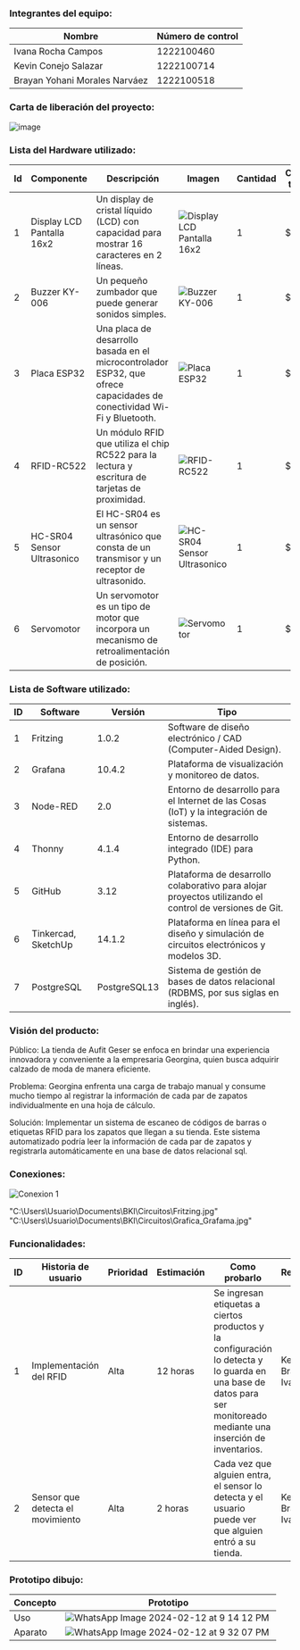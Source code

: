 

### Integrantes del equipo:
| Nombre                    | Número de control |
|---------------------------|---------------------------|
| Ivana Rocha Campos        | 1222100460                |
| Kevin Conejo Salazar      | 1222100714                |
| Brayan Yohani Morales Narváez | 1222100518            |

### Carta de liberación del proyecto:
![image](https://github.com/IvanaRocha/BKI/assets/135056237/1fbebe16-5561-4995-aa35-4f05f84b86f4)

### Lista del Hardware utilizado:

| Id | Componente                | Descripción                                                                                   | Imagen | Cantidad | Costo total |
|----|---------------------------|-----------------------------------------------------------------------------------------------|--------|----------|-------------|
| 1  | Display LCD Pantalla 16x2 | Un display de cristal líquido (LCD) con capacidad para mostrar 16 caracteres en 2 líneas.   | ![Display LCD Pantalla 16x2](https://github.com/IvanaRocha/BKI/assets/146135319/f5c183ba-8610-42db-be3b-d5d0c8820e49) | 1        | $50         |
| 2  | Buzzer KY-006             | Un pequeño zumbador que puede generar sonidos simples.                                       | ![Buzzer KY-006](https://github.com/IvanaRocha/BKI/assets/146135319/faba01e3-3def-4461-b62d-2f311f203af4) | 1        | $40     |
| 3  | Placa ESP32               | Una placa de desarrollo basada en el microcontrolador ESP32, que ofrece capacidades de conectividad Wi-Fi y Bluetooth.| ![Placa ESP32](https://github.com/IvanaRocha/BKI/assets/146135319/89069f67-27e2-4fdc-9318-fc14d64adab4) | 1 | $280   |
| 4  | RFID-RC522                | Un módulo RFID que utiliza el chip RC522 para la lectura y escritura de tarjetas de proximidad.| ![RFID-RC522](https://github.com/IvanaRocha/BKI/assets/146135319/d5b05b70-3f76-42f2-bb6d-fd9429632624) | 1     | $60    |
| 5  | HC-SR04 Sensor Ultrasonico| El HC-SR04 es un sensor ultrasónico que consta de un transmisor y un receptor de ultrasonido.| ![HC-SR04 Sensor Ultrasonico](https://github.com/IvanaRocha/BKI/assets/146135319/a1fe9111-ead2-452f-b3d1-d51312f3f0f8) | 1  | $64    |
| 6  | Servomotor                | Un servomotor es un tipo de motor que incorpora un mecanismo de retroalimentación de posición.| ![Servomotor](https://github.com/IvanaRocha/BKI/assets/146135319/c67740c9-84de-4cf9-9b4f-25bf107c7b66) | 1      | $130        |




### Lista de Software utilizado:

| ID | Software  | Versión | Tipo                                                                               |
|----|-----------|---------|------------------------------------------------------------------------------------|
| 1  | Fritzing  | 1.0.2   | Software de diseño electrónico / CAD (Computer-Aided Design).                      |
| 2  | Grafana   | 10.4.2  | Plataforma de visualización y monitoreo de datos.                                   |
| 3  | Node-RED  | 2.0     | Entorno de desarrollo para el Internet de las Cosas (IoT) y la integración de sistemas.|
| 4  | Thonny    | 4.1.4   | Entorno de desarrollo integrado (IDE) para Python.                                   |
| 5  | GitHub    | 3.12    | Plataforma de desarrollo colaborativo para alojar proyectos utilizando el control de versiones de Git. |
| 6  | Tinkercad, SketchUp | 14.1.2 | Plataforma en línea para el diseño y simulación de circuitos electrónicos y modelos 3D. |
| 7  | PostgreSQL| PostgreSQL13 | Sistema de gestión de bases de datos relacional (RDBMS, por sus siglas en inglés). |

### Visión del producto:

Público:
La tienda de Aufit Geser se enfoca en brindar una experiencia innovadora y conveniente a la empresaria Georgina, quien busca adquirir calzado de moda de manera eficiente.

Problema:
Georgina enfrenta una carga de trabajo manual y consume mucho tiempo al registrar la información de cada par de zapatos individualmente en una hoja de cálculo.

Solución:
Implementar un sistema de escaneo de códigos de barras o etiquetas RFID para los zapatos que llegan a su tienda. Este sistema automatizado podría leer la información de cada par de zapatos y registrarla automáticamente en una base de datos relacional sql.

### Conexiones:
![Conexion 1 ](C:\Users\Usuario\Documents\BKI\Circuitos\Fritzing.jpg)

"C:\Users\Usuario\Documents\BKI\Circuitos\Fritzing.jpg"
"C:\Users\Usuario\Documents\BKI\Circuitos\Grafica_Grafama.jpg"


### Funcionalidades:

| ID | Historia de usuario | Prioridad | Estimación | Como probarlo | Responsable |
|----|---------------------|-----------|------------|---------------|-------------|
| 1  | Implementación del RFID | Alta | 12 horas | Se ingresan etiquetas a ciertos productos y la configuración lo detecta y lo guarda en una base de datos para ser monitoreado mediante una inserción de inventarios. | Kevin, Brayan e Ivana |
| 2  | Sensor que detecta el movimiento | Alta | 2 horas | Cada vez que alguien entra, el sensor lo detecta y el usuario puede ver que alguien entró a su tienda. | Kevin, Brayan e Ivana |

### Prototipo dibujo:
| Concepto | Prototipo |
|----------|-----------|
| Uso      | ![WhatsApp Image 2024-02-12 at 9 14 12 PM](https://github.com/BrayanYNm67/EquipoKBI/assets/135056237/0e9b5acc-e60c-47f5-97bc-aee0f3a0d0a8.png) |
| Aparato  | ![WhatsApp Image 2024-02-12 at 9 32 07 PM](https://github.com/BrayanYNm67/EquipoKBI/assets/135056237/1ca3decb-5d76-49ba-8366-4e07bc8e1905.png) |
